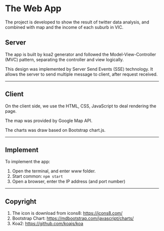 # The Web App
The project is developed to show the result of twitter data analysis, and combined with map and the income of each suburb in VIC.    

## Server 
The app is built by koa2 generator and followed the Model-View-Controller (MVC) pattern, separating the controller and view logically.     

This design was implemented by Server Send Events (SSE) technology. It allows the server to send multiple message to client, after request received.
- - - -

## Client
On the client side, we use the  HTML, CSS, JavaScript to deal rendering the page. 

The map was provided by Google Map API.      

The  charts was draw based on Bootstrap chart.js.    

- - - -
## Implement
To implement the app:
1. Open the terminal, and enter www folder.
2. Start common: 
`npm start `
3. Open a browser, enter the IP address (and port number)

- - - -
## Copyright
1. The icon is download from icons8: https://icons8.com/
2. Bootstrap Chart: https://mdbootstrap.com/javascript/charts/
3. Koa2: https://github.com/koajs/koa

